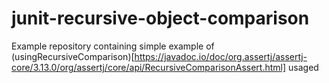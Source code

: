 # junit-recursive-object-comparison

Example repository containing simple example of (usingRecursiveComparison)[https://javadoc.io/doc/org.assertj/assertj-core/3.13.0/org/assertj/core/api/RecursiveComparisonAssert.html] usaged
